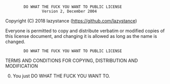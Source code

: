             DO WHAT THE FUCK YOU WANT TO PUBLIC LICENSE
                    Version 2, December 2004

 Copyright (C) 2018 lazystance (https://github.com/lazystance)

 Everyone is permitted to copy and distribute verbatim or modified
 copies of this license document, and changing it is allowed as long
 as the name is changed.

            DO WHAT THE FUCK YOU WANT TO PUBLIC LICENSE
   TERMS AND CONDITIONS FOR COPYING, DISTRIBUTION AND MODIFICATION

  0. You just DO WHAT THE FUCK YOU WANT TO.
